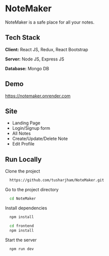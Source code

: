 # NoteMaker

NoteMaker is a safe place for all your notes.

## Tech Stack

**Client:** React JS, Redux, React Bootstrap

**Server:** Node JS, Express JS

**Database:** Mongo DB

## Demo

https://notemaker.onrender.com

## Site

- Landing Page
- Login/Signup form
- All Notes
- Create/Update/Delete Note
- Edit Profile

## Run Locally

Clone the project

```bash
  https://github.com/tusharjham/NoteMaker.git
```

Go to the project directory

```bash
  cd NoteMaker
```

Install dependencies

```bash
  npm install
```

```bash
  cd frontend
  npm install
```

Start the server

```bash
  npm run dev
```
